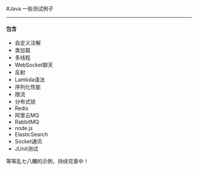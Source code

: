 #Java 一些测试例子


***
#### 包含
* 自定义注解
* 类加载
* 多线程
* WebSocket聊天
* 反射
* Lambda语法
* 序列化性能
* 限流
* 分布式锁
* Redis
* 阿里云MQ
* RabbitMQ
* node.js
* ElasticSearch
* Socket通讯
* JUnit测试

等等乱七八糟的示例，持续完善中！

